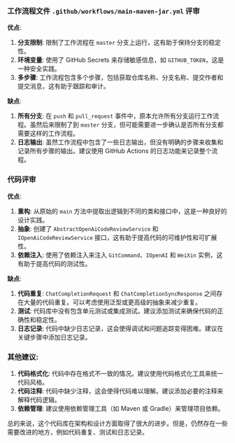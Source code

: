 ### 工作流程文件 `.github/workflows/main-maven-jar.yml` 评审

**优点**:
1. **分支限制**: 限制了工作流程在 `master` 分支上运行，这有助于保持分支的稳定性。
2. **环境变量**: 使用了 GitHub Secrets 来存储敏感信息，如 `GITHUB_TOKEN`，这是一种安全实践。
3. **多步骤**: 工作流程包含多个步骤，包括获取仓库名称、分支名称、提交作者和提交消息，这有助于跟踪和审计。

**缺点**:
1. **所有分支**: 在 `push` 和 `pull_request` 事件中，原本允许所有分支运行工作流程。虽然后来限制了到 `master` 分支，但可能需要进一步确认是否所有分支都需要这样的工作流程。
2. **日志输出**: 虽然工作流程中包含了一些日志输出，但没有明确的步骤来收集和记录所有步骤的输出。建议使用 GitHub Actions 的日志功能来记录整个流程。

### 代码评审

**优点**:
1. **重构**: 从原始的 `main` 方法中提取出逻辑到不同的类和接口中，这是一种良好的设计实践。
2. **抽象**: 创建了 `AbstractOpenAiCodeReviewService` 和 `IOpenAiCodeReviewService` 接口，这有助于提高代码的可维护性和可扩展性。
3. **依赖注入**: 使用了依赖注入来注入 `GitCommand`、`IOpenAI` 和 `WeiXin` 实例，这有助于提高代码的测试性。

**缺点**:
1. **代码重复**: `ChatCompletionRequest` 和 `ChatCompletionSyncResponse` 之间存在大量的代码重复。可以考虑使用泛型或更高级的抽象来减少重复。
2. **测试**: 代码库中没有包含单元测试或集成测试。建议添加测试来确保代码的正确性和稳定性。
3. **日志记录**: 代码中缺少日志记录，这会使得调试和问题追踪变得困难。建议在关键步骤中添加日志记录。

### 其他建议:
1. **代码格式化**: 代码中存在格式不一致的情况。建议使用代码格式化工具来统一代码风格。
2. **代码注释**: 代码中缺少注释，这会使得代码难以理解。建议添加必要的注释来解释代码逻辑。
3. **依赖管理**: 建议使用依赖管理工具（如 Maven 或 Gradle）来管理项目依赖。

总的来说，这个代码库在架构和设计方面取得了很大的进步。但是，仍然存在一些需要改进的地方，例如代码重复、测试和日志记录。